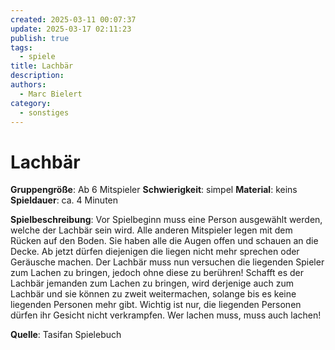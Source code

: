 ```yaml
---
created: 2025-03-11 00:07:37
update: 2025-03-17 02:11:23
publish: true
tags:
  - spiele
title: Lachbär
description: 
authors:
  - Marc Bielert
category:
  - sonstiges
---
```


# Lachbär

**Gruppengröße**: Ab 6 Mitspieler
**Schwierigkeit**: simpel
**Material**: keins
**Spieldauer**: ca. 4 Minuten

**Spielbeschreibung**:
Vor Spielbeginn muss eine Person ausgewählt werden, welche der Lachbär sein wird. Alle anderen Mitspieler legen mit dem Rücken auf den Boden. Sie haben alle die Augen offen und schauen an die Decke. Ab jetzt dürfen diejenigen die liegen nicht mehr sprechen oder Geräusche machen. Der Lachbär muss nun versuchen die liegenden Spieler zum Lachen zu bringen, jedoch ohne diese zu berühren! Schafft es der Lachbär jemanden zum Lachen zu bringen, wird derjenige auch zum Lachbär und sie können zu zweit weitermachen, solange bis es keine liegenden Personen mehr gibt. Wichtig ist nur, die liegenden Personen dürfen ihr Gesicht nicht verkrampfen. Wer lachen muss, muss auch lachen!

**Quelle**:
Tasifan Spielebuch